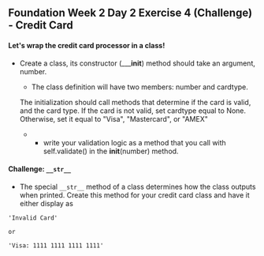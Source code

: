 ## Foundation Week 2 Day 2 Exercise 4 (Challenge) - Credit Card

#### Let's wrap the credit card processor in a class!

* Create a class, its constructor (_____init__) method should take an argument,
  number.
  
  * The class definition will have two members: number and cardtype.

  The initialization should call methods that determine if the card
  is valid, and the card type. If the card is not valid, set cardtype equal to
  None. Otherwise, set it equal to "Visa", "Mastercard", or "AMEX"

  * * write your validation logic as a method that you call with
  self.validate() in the __init__(number) method.

#### Challenge: `__str__`

  * The special `__str__` method of a class determines how the class outputs
  when printed. Create this method for your credit card class and have it
  either display as
  ```
  'Invalid Card'

  or

  'Visa: 1111 1111 1111 1111'
